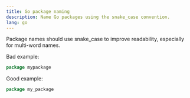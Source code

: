 ```yaml
---
title: Go package naming
description: Name Go packages using the snake_case convention.
lang: go
---
```


Package names should use snake_case to improve readability, especially for multi-word names.

Bad example:
```go
package mypackage
```

Good example:
```go
package my_package
```
